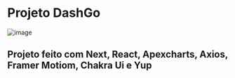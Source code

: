 # Projeto DashGo
![image](https://github.com/YanzinhoCaue/PROJETO-DASHGO/assets/127339610/79cddebe-23c7-416f-abec-68ed8d863fbd)
## Projeto feito com Next, React, Apexcharts, Axios, Framer Motiom, Chakra Ui e Yup
